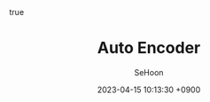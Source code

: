 ---
title: Auto Encoder
author: SeHoon
date: 2023-04-15 10:13:30 +0900
categories: [Deep Learning, DL_Introduction]
tags: [deep learning, python]
math: true
mermaid: true
---